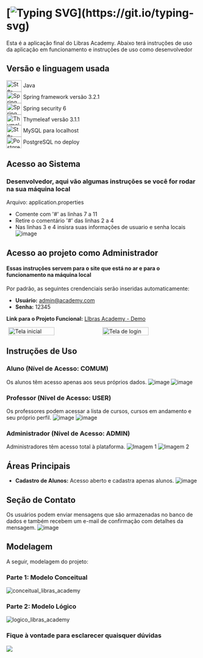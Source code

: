 # [![Typing SVG](https://readme-typing-svg.herokuapp.com?font=Fira+Code&weight=500&size=30&pause=1000&color=21AEF7&random=false&width=650&lines=Ol%C3%A1!+Bem+vindo(a)+ao+Libras+Academy!)](https://git.io/typing-svg)
Esta é a aplicação final do Libras Academy. Abaixo terá instruções de uso da aplicação em funcionamento e instruções de uso como desenvolvedor
<div style="display: inline_block" align = "left" >
 <h2>Versão e linguagem usada</h2>
<img align="center" alt="Ste-Java" height="30" width="40" src="https://cdn.jsdelivr.net/gh/devicons/devicon/icons/java/java-original.svg"> Java <br>
<img align="center" alt="Spring Framework" height="30" width="40" src="https://cdn.jsdelivr.net/gh/devicons/devicon/icons/spring/spring-original-wordmark.svg"> Spring framework versão 3.2.1 <br>
<img align="center" alt="Spring Framework" height="30" width="40" src="https://cdn.jsdelivr.net/gh/devicons/devicon/icons/spring/spring-original-wordmark.svg"> Spring security 6 <br>
<img align="center" alt="Thymeleaf" height="28" width="40" src="https://www.thymeleaf.org/images/thymeleaf.png"> Thymeleaf versão 3.1.1 <br>
<img align="center" alt="Ste-Mysql" height="30" width="40" src="https://cdn.jsdelivr.net/gh/devicons/devicon/icons/mysql/mysql-original.svg"> MySQL para localhost <br>
<img align="center" alt="PostgreSQL" height="30" width="40" src="https://cdn.jsdelivr.net/gh/devicons/devicon/icons/postgresql/postgresql-original-wordmark.svg"> PostgreSQL no deploy
</div>
  
 ## Acesso ao Sistema
### Desenvolvedor, aqui vão algumas instruções se você for rodar na sua máquina local
Arquivo: application.properties
- Comente com '#' as linhas 7 a 11
- Retire o comentário '#' das linhas 2 a 4
- Nas linhas 3 e 4 insisra suas informações de usuario e senha locais
![image](https://github.com/Squad19Rpro/LibrasAcademyVFinal/assets/130229709/fd11bdec-671a-4de4-90bd-df8dccfa2b96)

## Acesso ao projeto como Administrador
#### Essas instruções servem para o site que está no ar e para o funcionamento na máquina local
Por padrão, as seguintes crendenciais serão inseridas automaticamente:
- **Usuário:** admin@academy.com
- **Senha:** 12345

**Link para o Projeto Funcional:** [LIbras Academy - Demo](https://libras-academy-deploy.onrender.com/)
<div style="display: flex; justify-content: center;">
    <img src="https://github.com/Squad19Rpro/LibrasAcademyVFinal/assets/130229709/cc939214-bb64-40e1-9c21-53d9a1685e48" alt="Tela inicial" style="width: 49%; ">
    <img src="https://github.com/Squad19Rpro/LibrasAcademyVFinal/assets/130229709/f9caa5a7-e402-4ab1-8ee3-29955b26a474" alt="Tela de login" style="width: 49%; ">
</div>

## Instruções de Uso

### Aluno (Nível de Acesso: COMUM)
Os alunos têm acesso apenas aos seus próprios dados.
![image](https://github.com/Squad19Rpro/LibrasAcademyVFinal/assets/130229709/1513e293-43e8-41ee-8383-f0681358dc96)
![image](https://github.com/Squad19Rpro/LibrasAcademyVFinal/assets/130229709/4f9e3ce6-058a-45e5-89f9-8498d5c79983)

### Professor (Nível de Acesso: USER)
Os professores podem acessar a lista de cursos, cursos em andamento e seu próprio perfil.
![image](https://github.com/Squad19Rpro/LibrasAcademyVFinal/assets/130229709/4344fc23-67da-438a-8d0c-c9664bb50ed0)
![image](https://github.com/Squad19Rpro/LibrasAcademyVFinal/assets/130229709/069b3efa-e876-4c2e-992a-edfb5403dfb1)

### Administrador (Nível de Acesso: ADMIN)

Administradores têm acesso total à plataforma.
![Imagem 1](https://github.com/Squad19Rpro/LibrasAcademyVFinal/assets/130229709/c59713a8-0e30-4b81-84dc-f374ecc4000f)
![Imagem 2](https://github.com/Squad19Rpro/LibrasAcademyVFinal/assets/130229709/11e293c2-bfc4-4d21-a967-de83fd0302bd)

## Áreas Principais

- **Cadastro de Alunos:** Acesso aberto e cadastra apenas alunos.
  ![image](https://github.com/Squad19Rpro/LibrasAcademyVFinal/assets/130229709/356d621c-327f-48d6-b136-9f67e785ac84)
  
## Seção de Contato

Os usuários podem enviar mensagens que são armazenadas no banco de dados e também recebem um e-mail de confirmação com detalhes da mensagem.
![image](https://github.com/Squad19Rpro/LibrasAcademyVFinal/assets/130229709/5008c9da-c1f1-45c0-a2ed-e1d99112f8d4)

## Modelagem

A seguir, modelagem do projeto:

### Parte 1: Modelo Conceitual
![conceitual_libras_academy](https://github.com/Squad19Rpro/LibrasAcademyVFinal/assets/130229709/c1cff2eb-f63c-498b-a183-b83836e7c440)


### Parte 2: Modelo Lógico
![logico_libras_academy](https://github.com/Squad19Rpro/LibrasAcademyVFinal/assets/130229709/8dad0e65-09f9-4a96-8546-0f01c1dd3e3f)


### Fique à vontade para esclarecer quaisquer dúvidas
<div style="display: inline_block">
 <a href =mailto:heitorpimentel@hotmail.com"><img src="https://img.shields.io/badge/-Outlook-%23333?style=for-the-badge&logo=gmail&logoColor=white" target="_blank"></a>
</div>

